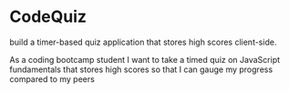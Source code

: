 # CodeQuiz
build a timer-based quiz application that stores high scores client-side.

As a coding bootcamp student
I want to take a timed quiz on JavaScript fundamentals that stores high scores
so that I can gauge my progress compared to my peers
